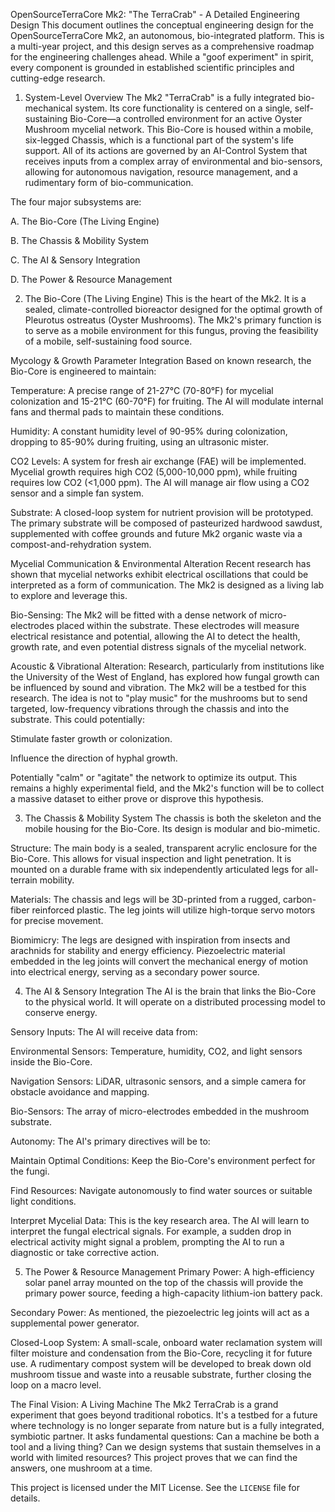 OpenSourceTerraCore Mk2: "The TerraCrab" - A Detailed Engineering Design
This document outlines the conceptual engineering design for the OpenSourceTerraCore Mk2, an autonomous, bio-integrated platform. This is a multi-year project, and this design serves as a comprehensive roadmap for the engineering challenges ahead. While a "goof experiment" in spirit, every component is grounded in established scientific principles and cutting-edge research.

1. System-Level Overview
The Mk2 "TerraCrab" is a fully integrated bio-mechanical system. Its core functionality is centered on a single, self-sustaining Bio-Core—a controlled environment for an active Oyster Mushroom mycelial network. This Bio-Core is housed within a mobile, six-legged Chassis, which is a functional part of the system's life support. All of its actions are governed by an AI-Control System that receives inputs from a complex array of environmental and bio-sensors, allowing for autonomous navigation, resource management, and a rudimentary form of bio-communication.

The four major subsystems are:

A. The Bio-Core (The Living Engine)

B. The Chassis & Mobility System

C. The AI & Sensory Integration

D. The Power & Resource Management

2. The Bio-Core (The Living Engine)
This is the heart of the Mk2. It is a sealed, climate-controlled bioreactor designed for the optimal growth of Pleurotus ostreatus (Oyster Mushrooms). The Mk2's primary function is to serve as a mobile environment for this fungus, proving the feasibility of a mobile, self-sustaining food source.

Mycology & Growth Parameter Integration
Based on known research, the Bio-Core is engineered to maintain:

Temperature: A precise range of 21-27°C (70-80°F) for mycelial colonization and 15-21°C (60-70°F) for fruiting. The AI will modulate internal fans and thermal pads to maintain these conditions.

Humidity: A constant humidity level of 90-95% during colonization, dropping to 85-90% during fruiting, using an ultrasonic mister.

CO2 Levels: A system for fresh air exchange (FAE) will be implemented. Mycelial growth requires high CO2 (5,000-10,000 ppm), while fruiting requires low CO2 (<1,000 ppm). The AI will manage air flow using a CO2 sensor and a simple fan system.

Substrate: A closed-loop system for nutrient provision will be prototyped. The primary substrate will be composed of pasteurized hardwood sawdust, supplemented with coffee grounds and future Mk2 organic waste via a compost-and-rehydration system.

Mycelial Communication & Environmental Alteration
Recent research has shown that mycelial networks exhibit electrical oscillations that could be interpreted as a form of communication. The Mk2 is designed as a living lab to explore and leverage this.

Bio-Sensing: The Mk2 will be fitted with a dense network of micro-electrodes placed within the substrate. These electrodes will measure electrical resistance and potential, allowing the AI to detect the health, growth rate, and even potential distress signals of the mycelial network.

Acoustic & Vibrational Alteration: Research, particularly from institutions like the University of the West of England, has explored how fungal growth can be influenced by sound and vibration. The Mk2 will be a testbed for this research. The idea is not to "play music" for the mushrooms but to send targeted, low-frequency vibrations through the chassis and into the substrate. This could potentially:

Stimulate faster growth or colonization.

Influence the direction of hyphal growth.

Potentially "calm" or "agitate" the network to optimize its output.
This remains a highly experimental field, and the Mk2's function will be to collect a massive dataset to either prove or disprove this hypothesis.

3. The Chassis & Mobility System
The chassis is both the skeleton and the mobile housing for the Bio-Core. Its design is modular and bio-mimetic.

Structure: The main body is a sealed, transparent acrylic enclosure for the Bio-Core. This allows for visual inspection and light penetration. It is mounted on a durable frame with six independently articulated legs for all-terrain mobility.

Materials: The chassis and legs will be 3D-printed from a rugged, carbon-fiber reinforced plastic. The leg joints will utilize high-torque servo motors for precise movement.

Biomimicry: The legs are designed with inspiration from insects and arachnids for stability and energy efficiency. Piezoelectric material embedded in the leg joints will convert the mechanical energy of motion into electrical energy, serving as a secondary power source.

4. The AI & Sensory Integration
The AI is the brain that links the Bio-Core to the physical world. It will operate on a distributed processing model to conserve energy.

Sensory Inputs: The AI will receive data from:

Environmental Sensors: Temperature, humidity, CO2, and light sensors inside the Bio-Core.

Navigation Sensors: LiDAR, ultrasonic sensors, and a simple camera for obstacle avoidance and mapping.

Bio-Sensors: The array of micro-electrodes embedded in the mushroom substrate.

Autonomy: The AI's primary directives will be to:

Maintain Optimal Conditions: Keep the Bio-Core's environment perfect for the fungi.

Find Resources: Navigate autonomously to find water sources or suitable light conditions.

Interpret Mycelial Data: This is the key research area. The AI will learn to interpret the fungal electrical signals. For example, a sudden drop in electrical activity might signal a problem, prompting the AI to run a diagnostic or take corrective action.

5. The Power & Resource Management
Primary Power: A high-efficiency solar panel array mounted on the top of the chassis will provide the primary power source, feeding a high-capacity lithium-ion battery pack.

Secondary Power: As mentioned, the piezoelectric leg joints will act as a supplemental power generator.

Closed-Loop System: A small-scale, onboard water reclamation system will filter moisture and condensation from the Bio-Core, recycling it for future use. A rudimentary compost system will be developed to break down old mushroom tissue and waste into a reusable substrate, further closing the loop on a macro level.

The Final Vision: A Living Machine
The Mk2 TerraCrab is a grand experiment that goes beyond traditional robotics. It's a testbed for a future where technology is no longer separate from nature but is a fully integrated, symbiotic partner. It asks fundamental questions: Can a machine be both a tool and a living thing? Can we design systems that sustain themselves in a world with limited resources? This project proves that we can find the answers, one mushroom at a time.





















This project is licensed under the MIT License. See the `LICENSE` file for details.

